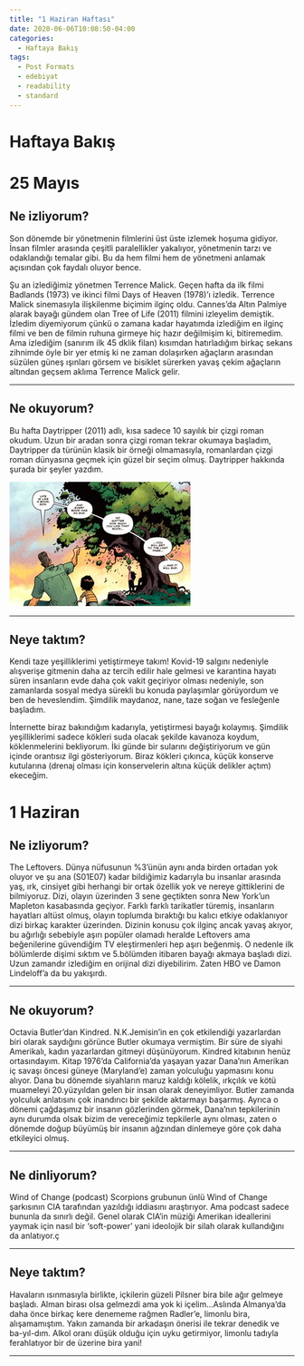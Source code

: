```yaml
---
title: "1 Haziran Haftası"
date: 2020-06-06T10:08:50-04:00
categories:
  - Haftaya Bakış
tags:
  - Post Formats
  - edebiyat
  - readability
  - standard
---
```

# Haftaya Bakış
# 25 Mayıs
## Ne izliyorum?
Son dönemde bir yönetmenin filmlerini üst üste izlemek hoşuma gidiyor. İnsan filmler arasında çeşitli paralellikler yakalıyor, yönetmenin tarzı ve odaklandığı temalar gibi. Bu da hem filmi hem de yönetmeni anlamak açısından çok faydalı oluyor bence. 

Şu an izlediğimiz yönetmen Terrence Malick. Geçen hafta da ilk filmi Badlands (1973) ve ikinci filmi Days of Heaven (1978)’ı izledik. Terrence Malick sinemasıyla ilişkilenme biçimim ilginç oldu. Cannes’da Altın Palmiye alarak bayağı gündem olan Tree of Life (2011) filmini izleyelim demiştik. İzledim diyemiyorum çünkü o zamana kadar hayatımda izlediğim en ilginç filmi ve ben de filmin ruhuna girmeye hiç hazır değilmişim ki, bitiremedim. Ama izlediğim (sanırım ilk 45 dklik filan) kısımdan hatırladığım birkaç sekans zihnimde öyle bir yer etmiş ki ne zaman dolaşırken ağaçların arasından süzülen güneş ışınları görsem ve bisiklet sürerken yavaş çekim ağaçların altından geçsem aklıma Terrence Malick gelir.

- - - -
## Ne okuyorum?
Bu hafta Daytripper (2011) adlı, kısa sadece 10 sayılık bir çizgi roman okudum. Uzun bir aradan sonra çizgi roman tekrar okumaya başladım, Daytripper da türünün klasik bir örneği olmamasıyla, romanlardan çizgi roman dünyasına geçmek için güzel bir seçim olmuş. Daytripper hakkında şurada bir şeyler yazdım.

![image](/assets/images/796C5FA0-0980-4FD8-BCF6-BB7AFC467A5E.jpeg)

- - - -
## Neye taktım?
Kendi taze yeşilliklerimi yetiştirmeye takım!  Kovid-19 salgını nedeniyle alışverişe gitmenin daha az tercih edilir hale gelmesi ve karantina hayatı süren insanların evde daha çok vakit geçiriyor olması nedeniyle, son zamanlarda sosyal medya sürekli bu konuda paylaşımlar görüyordum ve ben de heveslendim. Şimdilik maydanoz, nane, taze soğan ve fesleğenle başladım.

İnternette biraz bakındığım kadarıyla, yetiştirmesi bayağı kolaymış. Şimdilik yeşilliklerimi sadece kökleri suda olacak şekilde kavanoza koydum, köklenmelerini bekliyorum. İki günde bir sularını değiştiriyorum ve gün içinde orantısız ilgi gösteriyorum. Biraz kökleri çıkınca, küçük konserve kutularına (drenaj olması için konservelerin altına küçük delikler açtım) ekeceğim. 

# 1 Haziran
## Ne izliyorum?
The Leftovers. Dünya nüfusunun %3’ünün aynı anda birden ortadan yok oluyor ve şu ana (S01E07) kadar bildiğimiz kadarıyla bu insanlar arasında yaş, ırk, cinsiyet gibi herhangi bir ortak özellik yok ve nereye gittiklerini de bilmiyoruz. Dizi, olayın üzerinden 3 sene geçtikten sonra New York’un Mapleton kasabasında geçiyor. Farklı farklı tarikatler türemiş, insanların hayatları altüst olmuş, olayın toplumda bıraktığı bu kalıcı etkiye odaklanıyor dizi birkaç karakter üzerinden. Dizinin konusu çok ilginç ancak yavaş akıyor,  bu ağırlığı sebebiyle aşırı popüler olamadı heralde Leftovers ama beğenilerine güvendiğim TV eleştirmenleri hep aşırı beğenmiş. O nedenle ilk bölümlerde dişimi sıktım ve 5.bölümden itibaren bayağı akmaya başladı dizi. Uzun zamandır izlediğim en orijinal dizi diyebilirim. Zaten HBO ve Damon Lindeloff’a da bu yakışırdı.
 
- - - -
## Ne okuyorum?
Octavia Butler’dan Kindred. N.K.Jemisin’in en çok etkilendiği  yazarlardan biri olarak saydığını görünce Butler okumaya vermiştim. Bir süre de siyahi Amerikalı, kadın yazarlardan gitmeyi düşünüyorum. Kindred kitabının henüz ortasındayım. Kitap 1976’da California’da yaşayan yazar Dana’nın Amerikan iç savaşı öncesi güneye (Maryland’e) zaman yolculuğu yapmasını konu alıyor. Dana bu dönemde siyahların maruz kaldığı kölelik, ırkçılık ve kötü muameleyi 20.yüzyıldan gelen bir insan olarak deneyimliyor. Butler zamanda yolculuk anlatısını çok inandırıcı bir şekilde aktarmayı başarmış. Ayrıca o dönemi çağdaşımız bir insanın gözlerinden görmek, Dana’nın tepkilerinin aynı durumda olsak bizim de vereceğimiz tepkilerle aynı olması, zaten o dönemde doğup büyümüş bir insanın ağzından dinlemeye göre çok daha etkileyici olmuş. 
- - - -
## Ne dinliyorum?
Wind of Change (podcast)  Scorpions grubunun ünlü Wind of Change şarkısının CIA tarafından yazıldığı iddiasını araştırıyor. Ama podcast sadece bununla da sınırlı değil. Genel olarak CIA’in müziği Amerikan ideallerini yaymak için nasıl bir ‘soft-power’ yani ideolojik bir silah olarak kullandığını da anlatıyor.ç

- - - -
## Neye taktım?
Havaların ısınmasıyla birlikte, içkilerin güzeli Pilsner bira bile ağır gelmeye başladı. Alman birası olsa gelmezdi ama yok ki içelim...Aslında Almanya’da daha önce birkaç kere denememe rağmen Radler’e, limonlu bira, alışamamıştım. Yakın zamanda bir arkadaşın önerisi ile tekrar denedik ve ba-yıl-dım. Alkol oranı düşük olduğu için uyku getirmiyor, limonlu tadıyla ferahlatıyor bir de üzerine bira yani!
- - - -



